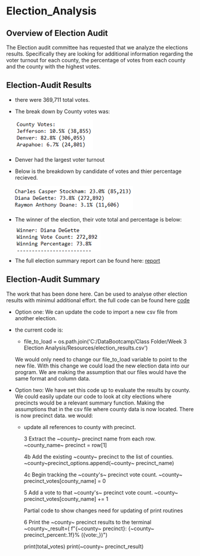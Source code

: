 # Election_Analysis


## Overview of Election Audit
  The Election audit committee has requested that we analyze the elections results. Specifically they are looking for additional information regarding
  the voter turnout for each county, the percentage of votes from each county and the county with the highest votes.

## Election-Audit Results
  * there were 369,711 total votes.
  * The break down by County votes was: 
  
    ![](images/County.png)
  
  
  * Denver had the largest voter turnout

  * Below is the breakdown by candidate of votes and thier percentage recieved.

     ![](images/Candidate.png)
     
  * The winner of the election, their vote total and percentage is below:

      ![](images/winner.png)
      
  * The full election summary report can be found here: [report](https://github.com/tomstowell99/Election_Analysis/blob/main/election_analysis.txt)
  

## Election-Audit Summary

The work that has been done here. Can be used to analyse other election results with minimul additional effort.
the full code can be found here [code](https://github.com/tomstowell99/Election_Analysis/blob/main/PyPoll_Challenge.py)

 * Option one: We can update the code to import a new csv file from another election.
 * 
    the current code is:
    - file_to_load = os.path.join('C:/DataBootcamp/Class Folder/Week 3 Election Analysis/Resources/election_results.csv')
    
    We would only  need to change our file_to_load variable to point to the new file. With this change we could load the new election data into our program.
    We are making the assumption that our files would have the same format and column data.
    
 * Option two: We have set this code up to evaluate the results by county. We could easily update our code to look at city elections where precincts would be a
   relevant summary function. Making the assumptions that in the csv file where county data is now located. There is now precinct data. we would:
   
    * update all references to county with precinct.
    
         3 Extract the ~county~ precinct name from each row.
         ~county_name~ precinct = row[1] 
        
         4b Add the existing ~county~ precinct to the list of counties.
            ~county~precinct_options.append(~county~ precinct_name)

         4c Begin tracking the ~county's~ precinct vote count.
         ~county~ precinct_votes[county_name] = 0

         5 Add a vote to that ~county's~ precinct vote count.
         ~county~ precinct_votes[county_name] += 1
         
        
         Partial code to show changes need for updating of print routines
         
         6 Print the ~county~ precinct results to the terminal
        ~county~_result=(
            f"{~county~ precinct}: {~county~ precinct_percent:.1f}% ({vote:,})")
        
        print(total_votes)
        print(~county~ precinct_result)
        
        
   
   
